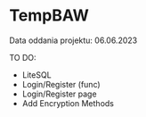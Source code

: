 # TempBAW

Data oddania projektu: 06.06.2023

TO DO:

- LiteSQL 
- Login/Register (func)
- Login/Register page
- Add Encryption Methods




